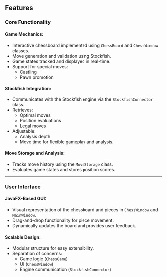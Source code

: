 ## Features

### Core Functionality

#### **Game Mechanics:**
- Interactive chessboard implemented using `ChessBoard` and `ChessWindow` classes.
- Move generation and validation using Stockfish.
- Game states tracked and displayed in real-time.
- Support for special moves:
  - Castling
  - Pawn promotion

#### **Stockfish Integration:**
- Communicates with the Stockfish engine via the `StockfishConnector` class.
- Retrieves:
  - Optimal moves
  - Position evaluations
  - Legal moves
- Adjustable:
  - Analysis depth
  - Move time for flexible gameplay and analysis.

#### **Move Storage and Analysis:**
- Tracks move history using the `MoveStorage` class.
- Evaluates game states and stores position scores.

---

### User Interface

#### **JavaFX-Based GUI:**
- Visual representation of the chessboard and pieces in `ChessWindow` and `MainWindow`.
- Drag-and-drop functionality for piece movement.
- Dynamically updates the board and provides user feedback.

#### **Scalable Design:**
- Modular structure for easy extensibility.
- Separation of concerns:
  - Game logic (`ChessGame`)
  - UI (`ChessWindow`)
  - Engine communication (`StockfishConnector`)

